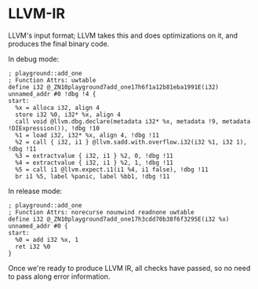 # LLVM-IR

LLVM's input format; LLVM takes this and does optimizations on it, and produces the final binary code.

In debug mode:

```llvm-ir
; playground::add_one
; Function Attrs: uwtable
define i32 @_ZN10playground7add_one17h6f1a12b81eba1991E(i32) unnamed_addr #0 !dbg !4 {
start:
  %x = alloca i32, align 4
  store i32 %0, i32* %x, align 4
  call void @llvm.dbg.declare(metadata i32* %x, metadata !9, metadata !DIExpression()), !dbg !10
  %1 = load i32, i32* %x, align 4, !dbg !11
  %2 = call { i32, i1 } @llvm.sadd.with.overflow.i32(i32 %1, i32 1), !dbg !11
  %3 = extractvalue { i32, i1 } %2, 0, !dbg !11
  %4 = extractvalue { i32, i1 } %2, 1, !dbg !11
  %5 = call i1 @llvm.expect.i1(i1 %4, i1 false), !dbg !11
  br i1 %5, label %panic, label %bb1, !dbg !11
```

In release mode:

```text
; playground::add_one
; Function Attrs: norecurse nounwind readnone uwtable
define i32 @_ZN10playground7add_one17h3cdd70b38f6f3295E(i32 %x) unnamed_addr #0 {
start:
  %0 = add i32 %x, 1
  ret i32 %0
}
```

Once we're ready to produce LLVM IR, all checks have passed, so no need to pass along
error information.